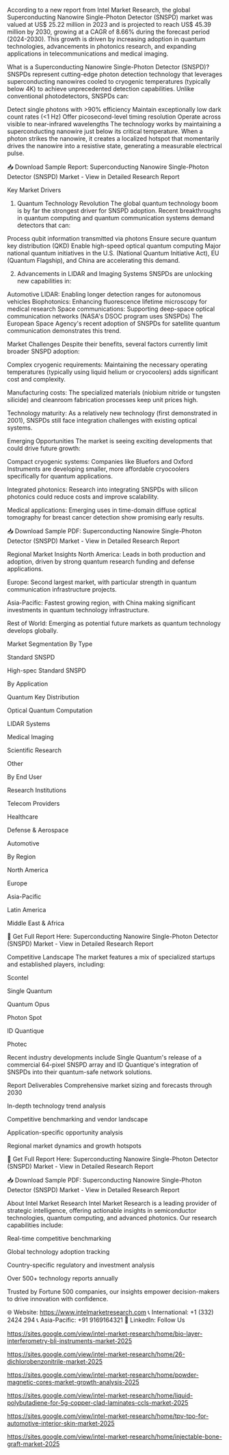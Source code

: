 According to a new report from Intel Market Research, the global Superconducting Nanowire Single-Photon Detector (SNSPD) market was valued at US$ 25.22 million in 2023 and is projected to reach US$ 45.39 million by 2030, growing at a CAGR of 8.66% during the forecast period (2024-2030). This growth is driven by increasing adoption in quantum technologies, advancements in photonics research, and expanding applications in telecommunications and medical imaging.

What is a Superconducting Nanowire Single-Photon Detector (SNSPD)?
SNSPDs represent cutting-edge photon detection technology that leverages superconducting nanowires cooled to cryogenic temperatures (typically below 4K) to achieve unprecedented detection capabilities. Unlike conventional photodetectors, SNSPDs can:

Detect single photons with >90% efficiency
Maintain exceptionally low dark count rates (<1 Hz)
Offer picosecond-level timing resolution
Operate across visible to near-infrared wavelengths
The technology works by maintaining a superconducting nanowire just below its critical temperature. When a photon strikes the nanowire, it creates a localized hotspot that momentarily drives the nanowire into a resistive state, generating a measurable electrical pulse.

📥 Download Sample Report:
Superconducting Nanowire Single-Photon Detector (SNSPD) Market - View in Detailed Research Report

Key Market Drivers
1. Quantum Technology Revolution
The global quantum technology boom is by far the strongest driver for SNSPD adoption. Recent breakthroughs in quantum computing and quantum communication systems demand detectors that can:

Process qubit information transmitted via photons
Ensure secure quantum key distribution (QKD)
Enable high-speed optical quantum computing
Major national quantum initiatives in the U.S. (National Quantum Initiative Act), EU (Quantum Flagship), and China are accelerating this demand.

2. Advancements in LIDAR and Imaging Systems
SNSPDs are unlocking new capabilities in:

Automotive LIDAR: Enabling longer detection ranges for autonomous vehicles
Biophotonics: Enhancing fluorescence lifetime microscopy for medical research
Space communications: Supporting deep-space optical communication networks (NASA's DSOC program uses SNSPDs)
The European Space Agency's recent adoption of SNSPDs for satellite quantum communication demonstrates this trend.

Market Challenges
Despite their benefits, several factors currently limit broader SNSPD adoption:

Complex cryogenic requirements: Maintaining the necessary operating temperatures (typically using liquid helium or cryocoolers) adds significant cost and complexity.

Manufacturing costs: The specialized materials (niobium nitride or tungsten silicide) and cleanroom fabrication processes keep unit prices high.

Technology maturity: As a relatively new technology (first demonstrated in 2001), SNSPDs still face integration challenges with existing optical systems.

Emerging Opportunities
The market is seeing exciting developments that could drive future growth:

Compact cryogenic systems: Companies like Bluefors and Oxford Instruments are developing smaller, more affordable cryocoolers specifically for quantum applications.

Integrated photonics: Research into integrating SNSPDs with silicon photonics could reduce costs and improve scalability.

Medical applications: Emerging uses in time-domain diffuse optical tomography for breast cancer detection show promising early results.

📥 Download Sample PDF:
Superconducting Nanowire Single-Photon Detector (SNSPD) Market - View in Detailed Research Report

Regional Market Insights
North America: Leads in both production and adoption, driven by strong quantum research funding and defense applications.

Europe: Second largest market, with particular strength in quantum communication infrastructure projects.

Asia-Pacific: Fastest growing region, with China making significant investments in quantum technology infrastructure.

Rest of World: Emerging as potential future markets as quantum technology develops globally.

Market Segmentation
By Type

Standard SNSPD

High-spec Standard SNSPD

By Application

Quantum Key Distribution

Optical Quantum Computation

LIDAR Systems

Medical Imaging

Scientific Research

Other

By End User

Research Institutions

Telecom Providers

Healthcare

Defense & Aerospace

Automotive

By Region

North America

Europe

Asia-Pacific

Latin America

Middle East & Africa

📘 Get Full Report Here:
Superconducting Nanowire Single-Photon Detector (SNSPD) Market - View in Detailed Research Report

Competitive Landscape
The market features a mix of specialized startups and established players, including:

Scontel

Single Quantum

Quantum Opus

Photon Spot

ID Quantique

Photec

Recent industry developments include Single Quantum's release of a commercial 64-pixel SNSPD array and ID Quantique's integration of SNSPDs into their quantum-safe network solutions.

Report Deliverables
Comprehensive market sizing and forecasts through 2030

In-depth technology trend analysis

Competitive benchmarking and vendor landscape

Application-specific opportunity analysis

Regional market dynamics and growth hotspots

📘 Get Full Report Here:
Superconducting Nanowire Single-Photon Detector (SNSPD) Market - View in Detailed Research Report

📥 Download Sample PDF:
Superconducting Nanowire Single-Photon Detector (SNSPD) Market - View in Detailed Research Report

About Intel Market Research
Intel Market Research is a leading provider of strategic intelligence, offering actionable insights in semiconductor technologies, quantum computing, and advanced photonics. Our research capabilities include:

Real-time competitive benchmarking

Global technology adoption tracking

Country-specific regulatory and investment analysis

Over 500+ technology reports annually

Trusted by Fortune 500 companies, our insights empower decision-makers to drive innovation with confidence.

🌐 Website: https://www.intelmarketresearch.com
📞 International: +1 (332) 2424 294
📞 Asia-Pacific: +91 9169164321
🔗 LinkedIn: Follow Us



https://sites.google.com/view/intel-market-research/home/bio-layer-interferometry-bli-instruments-market-2025

https://sites.google.com/view/intel-market-research/home/26-dichlorobenzonitrile-market-2025

https://sites.google.com/view/intel-market-research/home/powder-magnetic-cores-market-growth-analysis-2025

https://sites.google.com/view/intel-market-research/home/liquid-polybutadiene-for-5g-copper-clad-laminates-ccls-market-2025

https://sites.google.com/view/intel-market-research/home/tpv-tpo-for-automotive-interior-skin-market-2025

https://sites.google.com/view/intel-market-research/home/injectable-bone-graft-market-2025

